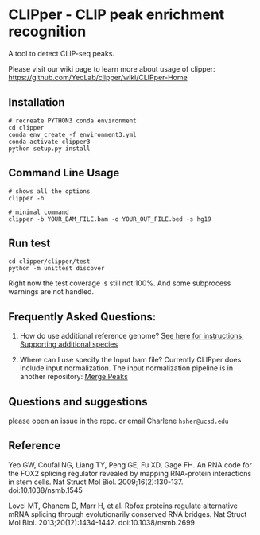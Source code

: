 # CLIPper - CLIP peak enrichment recognition

A tool to detect CLIP-seq peaks.

Please visit our wiki page to learn more about usage of clipper: https://github.com/YeoLab/clipper/wiki/CLIPper-Home

## Installation

```shell script
# recreate PYTHON3 conda environment
cd clipper
conda env create -f environment3.yml
conda activate clipper3
python setup.py install
```
## Command Line Usage

```shell script
# shows all the options
clipper -h 

# minimal command
clipper -b YOUR_BAM_FILE.bam -o YOUR_OUT_FILE.bed -s hg19
````

## Run test
```shell script
cd clipper/clipper/test
python -m unittest discover
```
Right now the test coverage is still not 100%.
And some subprocess warnings are not handled.


## Frequently Asked Questions:
1. How do use additional reference genome?
[See here for instructions: Supporting additional species](https://github.com/YeoLab/clipper/wiki/Supporting-additional-species)

2. Where can I use specify the Input bam file?
Currently CLIPper does include input normalization. The input normalization pipeline is in another repository: [Merge Peaks](https://github.com/YeoLab/merge_peaks)

## Questions and suggestions
please open an issue in the repo. or email Charlene `hsher@ucsd.edu`

## Reference
Yeo GW, Coufal NG, Liang TY, Peng GE, Fu XD, Gage FH. An RNA code for the FOX2 splicing regulator revealed by mapping RNA-protein interactions in stem cells. Nat Struct Mol Biol. 2009;16(2):130-137. doi:10.1038/nsmb.1545

Lovci MT, Ghanem D, Marr H, et al. Rbfox proteins regulate alternative mRNA splicing through evolutionarily conserved RNA bridges. Nat Struct Mol Biol. 2013;20(12):1434-1442. doi:10.1038/nsmb.2699
